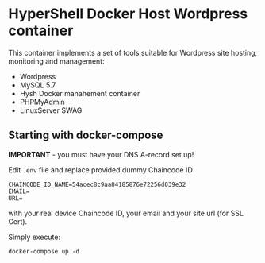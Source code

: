 # HyperShell Docker Host Wordpress container
This container implements a set of tools suitable for Wordpress site hosting, monitoring and management:
- Wordpress
- MySQL 5.7
- Hysh Docker manahement container
- PHPMyAdmin
- LinuxServer SWAG

## Starting with **docker-compose**

**IMPORTANT** - you must have your DNS A-record set up!

Edit `.env` file and replace provided dummy Chaincode ID

```shell
CHAINCODE_ID_NAME=54acec8c9aa84185876e72256d039e32
EMAIL=
URL=
```
with your real device Chaincode ID, your email and your site url (for SSL Cert).

Simply execute:

```shell
docker-compose up -d
```
